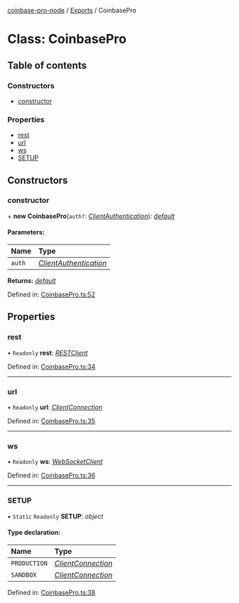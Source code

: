 [coinbase-pro-node](../README.md) / [Exports](../modules.md) / CoinbasePro

# Class: CoinbasePro

## Table of contents

### Constructors

- [constructor](coinbasepro.md#constructor)

### Properties

- [rest](coinbasepro.md#rest)
- [url](coinbasepro.md#url)
- [ws](coinbasepro.md#ws)
- [SETUP](coinbasepro.md#setup)

## Constructors

### constructor

\+ **new CoinbasePro**(`auth?`: [_ClientAuthentication_](../modules.md#clientauthentication)): [_default_](default.md)

#### Parameters:

| Name   | Type                                                         |
| :----- | :----------------------------------------------------------- |
| `auth` | [_ClientAuthentication_](../modules.md#clientauthentication) |

**Returns:** [_default_](default.md)

Defined in: [CoinbasePro.ts:52](https://github.com/bennycode/coinbase-pro-node/blob/1018fbd/src/CoinbasePro.ts#L52)

## Properties

### rest

• `Readonly` **rest**: [_RESTClient_](restclient.md)

Defined in: [CoinbasePro.ts:34](https://github.com/bennycode/coinbase-pro-node/blob/1018fbd/src/CoinbasePro.ts#L34)

---

### url

• `Readonly` **url**: [_ClientConnection_](../interfaces/clientconnection.md)

Defined in: [CoinbasePro.ts:35](https://github.com/bennycode/coinbase-pro-node/blob/1018fbd/src/CoinbasePro.ts#L35)

---

### ws

• `Readonly` **ws**: [_WebSocketClient_](websocketclient.md)

Defined in: [CoinbasePro.ts:36](https://github.com/bennycode/coinbase-pro-node/blob/1018fbd/src/CoinbasePro.ts#L36)

---

### SETUP

▪ `Static` `Readonly` **SETUP**: _object_

#### Type declaration:

| Name         | Type                                                    |
| :----------- | :------------------------------------------------------ |
| `PRODUCTION` | [_ClientConnection_](../interfaces/clientconnection.md) |
| `SANDBOX`    | [_ClientConnection_](../interfaces/clientconnection.md) |

Defined in: [CoinbasePro.ts:38](https://github.com/bennycode/coinbase-pro-node/blob/1018fbd/src/CoinbasePro.ts#L38)
